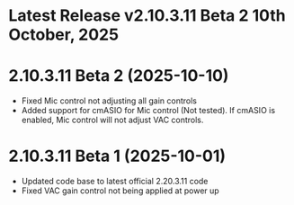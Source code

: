 # Latest Release v2.10.3.11 Beta 2 10th October, 2025

# 2.10.3.11 Beta 2 (2025-10-10)

- Fixed Mic control not adjusting all gain controls
- Added support for cmASIO for Mic control (Not tested). If cmASIO is enabled, Mic control will not adjust VAC controls.

# 2.10.3.11 Beta 1 (2025-10-01)

- Updated code base to latest official 2.20.3.11 code
- Fixed VAC gain control not being applied at power up
